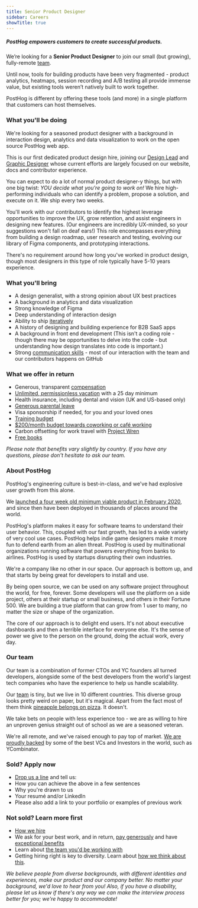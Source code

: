 ```yaml
---
title: Senior Product Designer
sidebar: Careers
showTitle: true
---
```


<h5 class='centered'>PostHog empowers customers to create successful products.</h5>

We’re looking for a **Senior Product Designer** to join our small (but growing), fully-remote [team](/handbook/company/team/).

Until now, tools for building products have been very fragmented - product analytics, heatmaps, session recording and A/B testing all provide immense value, but existing tools weren’t natively built to work together.

PostHog is different by offering these tools (and more) in a single platform that customers can host themselves.

### What you'll be doing
We're looking for a seasoned product designer with a background in interaction design, analytics and data visualization to work on the open source PostHog web app.

This is our first dedicated product design hire, joining our [Design Lead](/handbook/company/team#cory-watilo-lead-designer) and [Graphic Designer](/handbook/company/team#lottie-coxon-graphic-designer) whose current efforts are largely focused on our website, docs and contributor experience.

You can expect to do a lot of normal product designer-y things, but with one big twist: *YOU decide what you're going to work on!* We hire high-performing individuals who can identify a problem, propose a solution, and execute on it. We ship every two weeks.

You'll work with our contributors to identify the highest leverage opportunities to improve the UX, grow retention, and assist engineers in designing new features. (Our engineers are incredibly UX-minded, so your suggestions won't fall on deaf ears!)
This role encompasses everything from building a design roadmap, user research and testing, evolving our library of Figma components, and prototyping interactions.

There's no requirement around how long you've worked in product design, though most designers in this type of role typically have 5-10 years experience.

### What you'll bring

- A design generalist, with a strong opinion about UX best practices
- A background in analytics and data visualization
- Strong knowledge of Figma
- Deep understanding of interaction design
- Ability to ship [iteratively](/handbook/company/culture#iteration)
- A history of designing and building experience for B2B SaaS apps
- A background in front end development (This isn't a coding role - though there may be opportunities to delve into the code - but understanding how design translates into code is important.)
- Strong [communication skills](/handbook/company/culture#write-stuff-down) - most of our interaction with the team and our contributors happens on GitHub

### What we offer in return

* Generous, transparent [compensation](/handbook/people/compensation)
* [Unlimited, permissionless vacation](/handbook/people/time-off) with a 25 day minimum
* Health insurance, including dental and vision (UK and US-based only)
* [Generous parental leave](/handbook/people/time-off)
* Visa sponsorship if needed, for you and your loved ones
* [Training budget](/handbook/people/training)
* [$200/month budget towards coworking or café working](/handbook/people/spending-money)
* Carbon offsetting for work travel with [Project Wren](https://www.wren.co/)
* [Free books](/handbook/people/training#books)

*Please note that benefits vary slightly by country. If you have any questions, please don't hesitate to ask our team.*

### About PostHog

PostHog's engineering culture is best-in-class, and we've had explosive user growth from this alone.

We [launched a four week old minimum viable product in February 2020](/handbook/company/story), and since then have been deployed in thousands of places around the world.

PostHog's platform makes it easy for software teams to understand their user behavior. This, coupled with our fast growth, has led to a wide variety of very cool use cases. PostHog helps indie game designers make it more fun to defend earth from an alien threat. PostHog is used by multinational organizations running software that powers everything from banks to airlines. PostHog is used by startups disrupting their own industries.

We're a company like no other in our space. Our approach is bottom up, and that starts by being great for developers to install and use.

By being open source, we can be used on any software project throughout the world, for free, forever. Some developers will use the platform on a side project, others at their startup or small business, and others in their Fortune 500. We are building a true platform that can grow from 1 user to many, no matter the size or shape of the organization.

The core of our approach is to delight end users. It's not about executive dashboards and then a terrible interface for everyone else. It's the sense of power we give to the person on the ground, doing the actual work, every day.

### Our team

Our team is a combination of former CTOs and YC founders all turned developers, alongside some of the best developers from the world's largest tech companies who have the experience to help us handle scalability.

Our [team](/handbook/company/team) is tiny, but we live in 10 different countries. This diverse group looks pretty weird on paper, but it's magical. Apart from the fact most of them think [pineapple belongs on pizza](https://twitter.com/PostHogHQ/status/1319583079648923648). It doesn't.

We take bets on people with less experience too - we are as willing to hire an unproven genius straight out of school as we are a seasoned veteran.

We're all remote, and we've raised enough to pay top of market. [We are proudly backed](/handbook/strategy/investors) by some of the best VCs and Investors in the world, such as YCombinator.

### Sold? Apply now

* [Drop us a line](mailto:8A431C8750@jobs.workablemail.com) and tell us:
* How you can achieve the above in a few sentences
* Why you're drawn to us
* Your resumé and/or LinkedIn
* Please also add a link to your portfolio or examples of previous work

### Not sold? Learn more first

* [How we hire](/careers#the-process)
* We ask for your best work, and in return, [pay generously](/handbook/people/compensation) and have [exceptional benefits](/careers/#benefits)
* Learn about [the team you'd be working with](/handbook/company/team)
* Getting hiring right is key to diversity. Learn about [how we think about this](/handbook/company/diversity).
 
*We believe people from diverse backgrounds, with different identities and experiences, make our product and our company better. No matter your background, we'd love to hear from you! Also, if you have a disability, please let us know if there's any way we can make the interview process better for you; we're happy to accommodate!*

